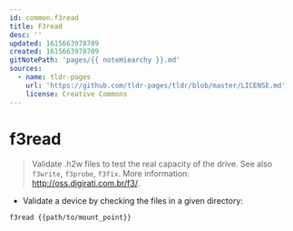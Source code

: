 ```yaml
---
id: common.f3read
title: F3read
desc: ''
updated: 1615663978709
created: 1615663978709
gitNotePath: 'pages/{{ noteHiearchy }}.md'
sources:
  - name: tldr-pages
    url: 'https://github.com/tldr-pages/tldr/blob/master/LICENSE.md'
    license: Creative Commons
---
```

# f3read

> Validate .h2w files to test the real capacity of the drive.
> See also `f3write`, `f3probe`, `f3fix`.
> More information: <http://oss.digirati.com.br/f3/>.

- Validate a device by checking the files in a given directory:

`f3read {{path/to/mount_point}}`

